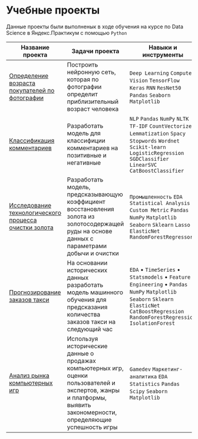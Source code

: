 # Учебные проекты 
Данные проекты были выполненык в ходе обучения на курсе по Data Science в Яндекс.Практикум с помощью `Python`


Название проекта | Задачи проекта |  Навыки и инструменты 
----------------- |--------------- | ---------------- | 
[Определение возраста покупателей по фотографии](https://github.com/zdesia/yandex-study-projects/tree/main/CV%20Age%20By%20Photo) | Построить нейронную сеть, которая по фотографии определит приблизительный возраст человека |  `Deep Learning` `Computer Vision`   `TensorFlow`  `Keras`  `RNN`   `ResNet50` `Pandas` `Seaborn`  `Matplotlib`
[Классификация комментариев](https://github.com/zdesia/yandex-study-projects/tree/main/NLP%20Toxic%20Comments%20Project) | Разработать модель для классифиции комментариев на позитивные и негативные  | `NLP`   `Pandas` `NumPy`  `NLTK`  `TF-IDF`   `CountVectorizer`  `Lemmatization`  `Spacy`   `Stopwords`  `Wordnet` `Scikit-learn`  `LogisticRegression`   `SGDClassifier`   `LinearSVC`   `CatBoostClassifier`  
[Исследование технологического процесса очистки золота](https://github.com/zdesia/yandex-study-projects/tree/main/Aurum%20Recovery%20Project) | Разработать модель, предсказывающую коэффициент восстановления золота из золотосодержащей руды на основе данных с параметрами добычи и очистки |  `Промышленность` `EDA`  `Statistical Analysis` `Custom Metric`  `Pandas`  `NumPy`   `Matplotlib`  `Seaborn`  `Sklearn` `Lasso` `ElasticNet`  `RandomForestRegressor`
[Прогнозирование заказов такси](https://github.com/zdesia/yandex-study-projects/tree/main/Taxi%20Demand%20Time%20Series) | На основании исторических данных разработать модель машинного обучения для предсказания количества заказов такси на следующий час | `EDA` • `TimeSeries` • `Statsmodels` • `Feature Engineering` • `Pandas` `NumPy`  `Matplotlib` `Seaborn`  `Sklearn`  `ElasticNet`  `CatBoostRegression`  `RandomForestRegression`  `IsolationForest`
[Анализ рынка компьютерных игр](https://github.com/zdesia/yandex-study-projects/tree/main/Games%20Market%20Analysis) | Используя исторические данные о продажах компьютерных игр, оценки пользователей и экспертов, жанры и платформы, выявить закономерности, определяющие успешность игры  | `Gamedev`  `Маркетинг-аналитика`   `EDA`  `Statistics`  `Pandas` `Scipy` `Seaborn`  `Matplotlib`
